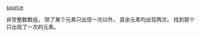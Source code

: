 [source](https://leetcode-cn.com/problems/single-number/)

非空整数数组， 除了某个元素只出现一次以外， 其余元素均出现两次。 找到那个只出现了一次的元素。